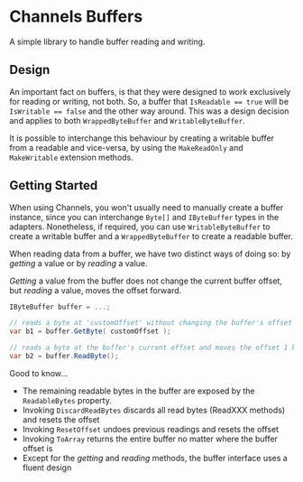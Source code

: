 # Channels Buffers

A simple library to handle buffer reading and writing.

## Design

An important fact on buffers, is that they were designed to work exclusively for reading or writing, not both. So, a buffer that `IsReadable == true` will be `IsWritable == false` and the other way around. This was a design decision and applies to both `WrappedByteBuffer` and `WritableByteBuffer`.

It is possible to interchange this behaviour by creating a writable buffer from a readable and vice-versa, by using the `MakeReadOnly` and `MakeWritable` extension methods.

## Getting Started

When using Channels, you won't usually need to manually create a buffer instance, since you can interchange `Byte[]` and `IByteBuffer` types in the adapters. Nonetheless, if required, you can use `WritableByteBuffer` to create a writable buffer and a `WrappedByteBuffer` to create a readable buffer.

When reading data from a buffer, we have two distinct ways of doing so: by *getting* a value or by *reading* a value.

*Getting* a value from the buffer does not change the current buffer offset, but *reading* a value, moves the offset forward.

```csharp
IByteBuffer buffer = ...;

// reads a byte at 'customOffset' without changing the buffer's offset
var b1 = buffer.GetByte( customOffset );

// reads a byte at the buffer's current offset and moves the offset 1 byte forward
var b2 = buffer.ReadByte();
```

Good to know...

- The remaining readable bytes in the buffer are exposed by the `ReadableBytes` property.
- Invoking `DiscardReadBytes` discards all read bytes (ReadXXX methods) and resets the offset
- Invoking `ResetOffset` undoes previous readings and resets the offset
- Invoking `ToArray` returns the entire buffer no matter where the buffer offset is
- Except for the *getting* and *reading* methods, the buffer interface uses a fluent design
